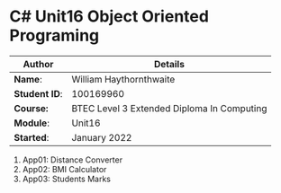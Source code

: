 # C# Unit16 Object Oriented Programing
| Author | Details |
| ---- | ---- |
**Name**: | William Haythornthwaite  |
**Student ID**: | 100169960 |
**Course:** | BTEC Level 3 Extended Diploma In Computing|
**Module**: | Unit16     |
**Started**: | January 2022 |    

1. App01: Distance Converter
2. App02: BMI Calculator
3. App03: Students Marks
